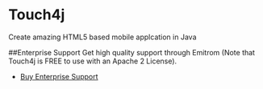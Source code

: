 Touch4j
=====

Create amazing HTML5 based mobile applcation in Java

##Enterprise Support
Get high quality support through Emitrom (Note that Touch4j is FREE to use with an Apache 2 License).

* <a href="http://emitrom.com/pricing">Buy Enterprise Support</a>
